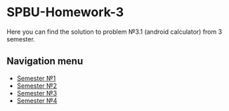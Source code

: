 # SPBU-Homework-3
Here you can find the solution to problem №3.1 (android calculator) from 3 semester.

## Navigation menu
* [Semester №1](https://github.com/GirZ0n/SPBU-Homework-1) 
* [Semester №2](https://github.com/GirZ0n/SPBU-Homework-2) 
* [Semester №3](https://github.com/GirZ0n/SPBU-Homework-3) 
* [Semester №4](https://github.com/GirZ0n/SPBU-Homework-4) 

